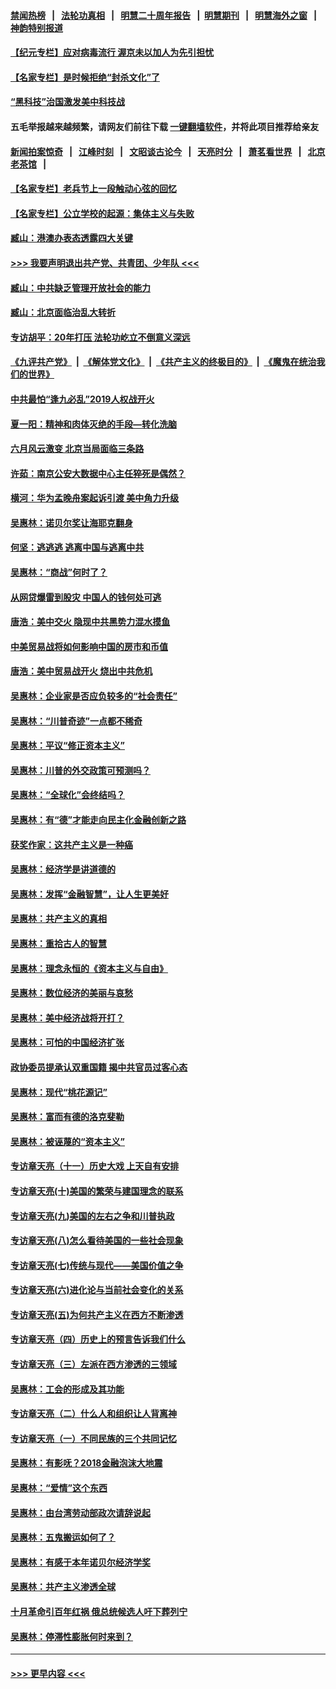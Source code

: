 #### [禁闻热榜](热点新闻.md?=0)  &nbsp;&nbsp;|&nbsp;&nbsp; [法轮功真相](https://github.com/gfw-breaker/truth/blob/master/README.md?=0) &nbsp;&nbsp;|&nbsp;&nbsp; [明慧二十周年报告](https://github.com/gfw-breaker/mh-reports/blob/master/README.md?=0) &nbsp;&nbsp;|&nbsp;&nbsp;[明慧期刊](https://github.com/gfw-breaker/mh-qikan) &nbsp;&nbsp;|&nbsp;&nbsp; [明慧海外之窗](https://github.com/gfw-breaker/mh-news/blob/master/README.md?=0) &nbsp;&nbsp;|&nbsp;&nbsp; [神韵特别报道](https://github.com/gfw-breaker/mh-news/blob/master/shenyun.md?=0)
#### [【纪元专栏】应对病毒流行 渥京未以加人为先引担忧](../pages/nsc423/n11875714.md?t=03041602) 
#### [【名家专栏】是时候拒绝“封杀文化”了](../pages/nsc423/n11814093.md?t=03041602) 
#### [“黑科技”治国激发美中科技战](../pages/nsc423/n11638056.md?t=03041602) 
#### 五毛举报越来越频繁，请网友们前往下载 [一键翻墙软件](https://github.com/gfw-breaker/ssr-accounts)，并将此项目推荐给亲友
#### [新闻拍案惊奇](https://github.com/gfw-breaker/banned-news/blob/master/pages/link4.md) &nbsp;&nbsp;|&nbsp;&nbsp; [江峰时刻](https://github.com/gfw-breaker/banned-news/blob/master/pages/link4.md) &nbsp;&nbsp;|&nbsp;&nbsp; [文昭谈古论今](https://github.com/gfw-breaker/banned-news/blob/master/pages/link4.md) &nbsp;&nbsp;|&nbsp;&nbsp; [天亮时分](https://github.com/gfw-breaker/banned-news/blob/master/pages/link4.md) &nbsp;&nbsp;|&nbsp;&nbsp; [萧茗看世界](https://github.com/gfw-breaker/banned-news/blob/master/pages/link4.md) &nbsp;&nbsp;|&nbsp;&nbsp; [北京老茶馆](https://github.com/gfw-breaker/banned-news/blob/master/pages/link4.md) &nbsp;&nbsp;|&nbsp;&nbsp; 
#### [【名家专栏】老兵节上一段触动心弦的回忆](../pages/nsc423/n11646016.md?t=03041602) 
#### [【名家专栏】公立学校的起源：集体主义与失败](../pages/nsc423/n11601833.md?t=03041602) 
#### [臧山：港澳办表态透露四大关键](../pages/nsc423/n11421628.md?t=03041602) 
#### [>>> 我要声明退出共产党、共青团、少年队 <<<](https://github.com/begood0513/goodnews/blob/master/quit/letter.md) 
#### [臧山：中共缺乏管理开放社会的能力](../pages/nsc423/n11407457.md?t=03041602) 
#### [臧山：北京面临治乱大转折](../pages/nsc423/n11406895.md?t=03041602) 
#### [专访胡平：20年打压 法轮功屹立不倒意义深远](../pages/nsc423/n11398800.md?t=03041602) 
#### [《九评共产党》](https://github.com/begood0513/9ping.md/blob/master/README.md) &nbsp;|&nbsp; [《解体党文化》](../../../../jtdwh.md/blob/master/README.md)  &nbsp;|&nbsp; [《共产主义的终极目的》](../../../../gczydzjmd.md/blob/master/README.md) &nbsp;|&nbsp; [《魔鬼在统治我们的世界》](../../../../mgztzwmdsj.md/blob/master/README.md) 
#### [中共最怕“逢九必乱”2019人权战开火](../pages/nsc423/n11385248.md?t=03041602) 
#### [夏一阳：精神和肉体灭绝的手段—转化洗脑](../pages/nsc423/n11368250.md?t=03041602) 
#### [六月风云激变 北京当局面临三条路](../pages/nsc423/n11313668.md?t=03041602) 
#### [许茹：南京公安大数据中心主任猝死是偶然？](../pages/nsc423/n11064744.md?t=03041602) 
#### [横河：华为孟晚舟案起诉引渡 美中角力升级](../pages/nsc423/n11027230.md?t=03041602) 
#### [吴惠林：诺贝尔奖让海耶克翻身](../pages/nsc423/n10890049.md?t=03041602) 
#### [何坚：逃逃逃 逃离中国与逃离中共](../pages/nsc423/n10592891.md?t=03041602) 
#### [吴惠林：“商战”何时了？](../pages/nsc423/n10573558.md?t=03041602) 
#### [从网贷爆雷到股灾 中国人的钱何处可逃](../pages/nsc423/n10572800.md?t=03041602) 
#### [唐浩：美中交火 隐现中共黑势力混水摸鱼](../pages/nsc423/n10544040.md?t=03041602) 
#### [中美贸易战将如何影响中国的房市和币值](../pages/nsc423/n10543697.md?t=03041602) 
#### [唐浩：美中贸易战开火 烧出中共危机](../pages/nsc423/n10540126.md?t=03041602) 
#### [吴惠林：企业家是否应负较多的“社会责任”](../pages/nsc423/n10535022.md?t=03041602) 
#### [吴惠林：“川普奇迹”一点都不稀奇](../pages/nsc423/n10512808.md?t=03041602) 
#### [吴惠林：平议“修正资本主义”](../pages/nsc423/n10495724.md?t=03041602) 
#### [吴惠林：川普的外交政策可预测吗？](../pages/nsc423/n10462387.md?t=03041602) 
#### [吴惠林：“全球化”会终结吗？](../pages/nsc423/n10452838.md?t=03041602) 
#### [吴惠林：有“德”才能走向民主化金融创新之路](../pages/nsc423/n10432292.md?t=03041602) 
#### [获奖作家：这共产主义是一种癌](../pages/nsc423/n10431541.md?t=03041602) 
#### [吴惠林：经济学是讲道德的](../pages/nsc423/n10398014.md?t=03041602) 
#### [吴惠林：发挥“金融智慧”，让人生更美好](../pages/nsc423/n10375019.md?t=03041602) 
#### [吴惠林：共产主义的真相](../pages/nsc423/n10351394.md?t=03041602) 
#### [吴惠林：重拾古人的智慧](../pages/nsc423/n10337691.md?t=03041602) 
#### [吴惠林：理念永恒的《资本主义与自由》](../pages/nsc423/n10316274.md?t=03041602) 
#### [吴惠林：数位经济的美丽与哀愁](../pages/nsc423/n10292946.md?t=03041602) 
#### [吴惠林：美中经济战将开打？](../pages/nsc423/n10258825.md?t=03041602) 
#### [吴惠林：可怕的中国经济扩张](../pages/nsc423/n10219147.md?t=03041602) 
#### [政协委员提承认双重国籍 揭中共官员过客心态](../pages/nsc423/n10208809.md?t=03041602) 
#### [吴惠林：现代“桃花源记”](../pages/nsc423/n10185234.md?t=03041602) 
#### [吴惠林：富而有德的洛克斐勒](../pages/nsc423/n10142264.md?t=03041602) 
#### [吴惠林：被诬蔑的“资本主义”](../pages/nsc423/n10124816.md?t=03041602) 
#### [专访章天亮（十一）历史大戏 上天自有安排](../pages/nsc423/n10094905.md?t=03041602) 
#### [专访章天亮(十)美国的繁荣与建国理念的联系](../pages/nsc423/n10094899.md?t=03041602) 
#### [专访章天亮(九)美国的左右之争和川普执政](../pages/nsc423/n10094889.md?t=03041602) 
#### [专访章天亮(八)怎么看待美国的一些社会现象](../pages/nsc423/n10094857.md?t=03041602) 
#### [专访章天亮(七)传统与现代——美国价值之争](../pages/nsc423/n10093140.md?t=03041602) 
#### [专访章天亮(六)进化论与当前社会变化的关系](../pages/nsc423/n10092036.md?t=03041602) 
#### [专访章天亮(五)为何共产主义在西方不断渗透](../pages/nsc423/n10083620.md?t=03041602) 
#### [专访章天亮（四）历史上的预言告诉我们什么](../pages/nsc423/n10083606.md?t=03041602) 
#### [专访章天亮（三）左派在西方渗透的三领域](../pages/nsc423/n10081115.md?t=03041602) 
#### [吴惠林：工会的形成及其功能](../pages/nsc423/n10080633.md?t=03041602) 
#### [专访章天亮（二）什么人和组织让人背离神](../pages/nsc423/n10076637.md?t=03041602) 
#### [专访章天亮（一）不同民族的三个共同记忆](../pages/nsc423/n10074188.md?t=03041602) 
#### [吴惠林：有影呒？2018金融泡沫大地震](../pages/nsc423/n10040534.md?t=03041602) 
#### [吴惠林：“爱情”这个东西](../pages/nsc423/n10019423.md?t=03041602) 
#### [吴惠林：由台湾劳动部政次请辞说起](../pages/nsc423/n9979679.md?t=03041602) 
#### [吴惠林：五鬼搬运如何了？](../pages/nsc423/n9925338.md?t=03041602) 
#### [吴惠林：有感于本年诺贝尔经济学奖](../pages/nsc423/n9871883.md?t=03041602) 
#### [吴惠林：共产主义渗透全球](../pages/nsc423/n9812748.md?t=03041602) 
#### [十月革命引百年红祸 俄总统候选人吁下葬列宁](../pages/nsc423/n9810182.md?t=03041602) 
#### [吴惠林：停滞性膨胀何时来到？](../pages/nsc423/n9764136.md?t=03041602) 

----
#### [ >>> 更早内容 <<< ](../indexes/nsc423-earlier.md)
